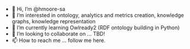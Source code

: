 - 👋 Hi, I’m @hmoore-sa
- 👀 I’m interested in ontology, analytics and metrics creation, knowledge graphs, knowledge representation
- 🌱 I’m currently learning Owlready2 (RDF ontology building in Python)
- 💞️ I’m looking to collaborate on ... TBD!
- 📫 How to reach me ... follow me here.

<!---
hmoore-sa/hmoore-sa is a ✨ special ✨ repository because its `README.md` (this file) appears on your GitHub profile.
You can click the Preview link to take a look at your changes.
--->

